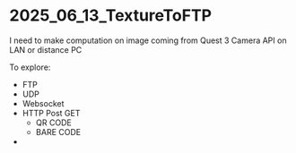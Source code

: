 # 2025_06_13_TextureToFTP
I need to make computation on image coming from Quest 3 Camera API on LAN or distance PC

To explore: 
- FTP
- UDP
- Websocket
- HTTP Post GET
  - QR CODE
  - BARE CODE 
- 
